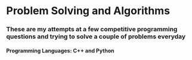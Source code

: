 # Problem Solving and Algorithms
### These are my attempts at a few competitive programming questions and trying to solve a couple of problems everyday
#### Programming Languages: C++ and Python
